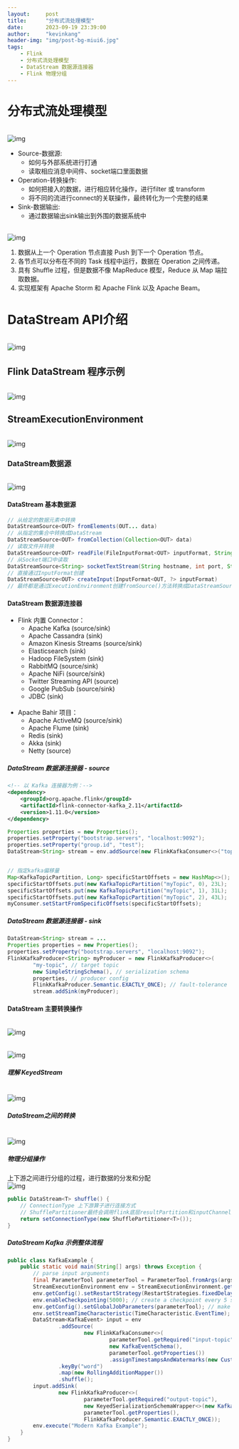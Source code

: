 ```yaml
---
layout:     post
title:      "分布式流处理模型"
date:       2023-09-19 23:39:00
author:     "kevinkang"
header-img: "img/post-bg-miui6.jpg"
tags:
    - Flink
    - 分布式流处理模型
    - DataStream 数据源连接器
    - Flink 物理分组
---
```

# 分布式流处理模型
<br>![img](/img/in-post/post-flink/img_49.png)
- Source-数据源:
    - 如何与外部系统进行打通
    - 读取相应消息中间件、socket端口里面数据
- Operation-转换操作:
    - 如何把接入的数据，进行相应转化操作，进行filter 或 transform
    - 将不同的流进行connect的关联操作，最终转化为一个完整的结果
- Sink-数据输出:
    - 通过数据输出sink输出到外围的数据系统中


<br>![img](/img/in-post/post-flink/img_50.png)
1. 数据从上一个 Operation 节点直接 Push 到下一个 Operation 节点。
2. 各节点可以分布在不同的 Task 线程中运行，数据在 Operation 之间传递。
3. 具有 Shuffle 过程，但是数据不像 MapReduce 模型，Reduce 从 Map 端拉取数据。
4. 实现框架有 Apache Storm 和 Apache Flink 以及 Apache Beam。

# DataStream API介绍
<br>![img](/img/in-post/post-flink/img_51.png)

## Flink DataStream 程序示例
<br>![img](/img/in-post/post-flink/img_52.png)

## StreamExecutionEnvironment
<br>![img](/img/in-post/post-flink/img_53.png)

### DataStream数据源
<br>![img](/img/in-post/post-flink/img_54.png)

#### DataStream 基本数据源
```java
// 从给定的数据元素中转换
DataStreamSource<OUT> fromElements(OUT... data)
// 从指定的集合中转换成DataStream
DataStreamSource<OUT> fromCollection(Collection<OUT> data)
// 读取文件并转换
DataStreamSource<OUT> readFile(FileInputFormat<OUT> inputFormat, String filePath)
// 从Socket端口中读取
DataStreamSource<String> socketTextStream(String hostname, int port, String delimiter)
// 直接通过InputFormat创建
DataStreamSource<OUT> createInput(InputFormat<OUT, ?> inputFormat)
// 最终都是通过ExecutionEnvironment创建fromSource()方法转换成DataStreamSource
```

#### DataStream 数据源连接器
- Flink 内置 Connector： 
  - Apache Kafka (source/sink)
  - Apache Cassandra (sink)
  - Amazon Kinesis Streams (source/sink)
  - Elasticsearch (sink)
  - Hadoop FileSystem (sink)
  - RabbitMQ (source/sink)
  - Apache NiFi (source/sink)
  - Twitter Streaming API (source)
  - Google PubSub (source/sink)
  - JDBC (sink)
<br></br>
- Apache Bahir 项目：
  - Apache ActiveMQ (source/sink)
  - Apache Flume (sink)
  - Redis (sink)
  - Akka (sink)
  - Netty (source)

##### DataStream 数据源连接器 - source
```xml
<!-- 以 Kafka 连接器为例：-->
<dependency>
    <groupId>org.apache.flink</groupId>
    <artifactId>flink-connector-kafka_2.11</artifactId>
    <version>1.11.0</version>
</dependency>
```

```java
Properties properties = new Properties(); 
properties.setProperty("bootstrap.servers", "localhost:9092"); 
properties.setProperty("group.id", "test"); 
DataStream<String> stream = env.addSource(new FlinkKafkaConsumer<>("topic",new SimpleStringSchema(), properties));


// 指定kafka偏移量
Map<KafkaTopicPartition, Long> specificStartOffsets = new HashMap<>();
specificStartOffsets.put(new KafkaTopicPartition("myTopic", 0), 23L);
specificStartOffsets.put(new KafkaTopicPartition("myTopic", 1), 31L);
specificStartOffsets.put(new KafkaTopicPartition("myTopic", 2), 43L);
myConsumer.setStartFromSpecificOffsets(specificStartOffsets);
```


##### DataStream 数据源连接器 - sink
```java
DataStream<String> stream = ...
Properties properties = new Properties();
properties.setProperty("bootstrap.servers", "localhost:9092");
FlinkKafkaProducer<String> myProducer = new FlinkKafkaProducer<>(
        "my-topic", // target topic
        new SimpleStringSchema(), // serialization schema
        properties, // producer config
        FlinkKafkaProducer.Semantic.EXACTLY_ONCE); // fault-tolerance
        stream.addSink(myProducer);
```

#### DataStream 主要转换操作
<br>![img](/img/in-post/post-flink/img_55.png)
<br></br>
<br>![img](/img/in-post/post-flink/img_56.png)

##### 理解 KeyedStream
<br>![img](/img/in-post/post-flink/img_57.png)

##### DataStream之间的转换
<br>![img](/img/in-post/post-flink/img_58.png)

##### 物理分组操作
上下游之间进行分组的过程，进行数据的分发和分配
<br>![img](/img/in-post/post-flink/img_59.png)
```java
public DataStream<T> shuffle() {
    // ConnectionType 上下游算子进行连接方式
    // ShufflePartitioner最终会调用flink底层resultPartition和inputChannel之间连接策略选择
    return setConnectionType(new ShufflePartitioner<T>());
}
```

##### DataStream Kafka 示例整体流程
```java
public class KafkaExample {
    public static void main(String[] args) throws Exception {
        // parse input arguments
        final ParameterTool parameterTool = ParameterTool.fromArgs(args);
        StreamExecutionEnvironment env = StreamExecutionEnvironment.getExecutionEnvironment();
        env.getConfig().setRestartStrategy(RestartStrategies.fixedDelayRestart(4, 10000));
        env.enableCheckpointing(5000); // create a checkpoint every 5 seconds
        env.getConfig().setGlobalJobParameters(parameterTool); // make parameters available in the web interface
        env.setStreamTimeCharacteristic(TimeCharacteristic.EventTime);
        DataStream<KafkaEvent> input = env
                .addSource(
                        new FlinkKafkaConsumer<>(
                                parameterTool.getRequired("input-topic"),
                                new KafkaEventSchema(),
                                parameterTool.getProperties())
                                .assignTimestampsAndWatermarks(new CustomWatermarkExtractor()))
                .keyBy("word")
                .map(new RollingAdditionMapper())
                .shuffle();
        input.addSink(
                new FlinkKafkaProducer<>(
                        parameterTool.getRequired("output-topic"),
                        new KeyedSerializationSchemaWrapper<>(new KafkaEventSchema()),
                        parameterTool.getProperties(),
                        FlinkKafkaProducer.Semantic.EXACTLY_ONCE));
        env.execute("Modern Kafka Example");
    } 
}
```